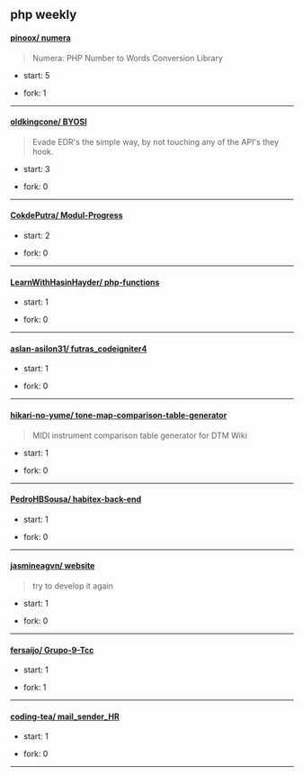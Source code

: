 ## php weekly

#### [pinoox/ numera](https://github.com/pinoox/numera)
>   Numera: PHP Number to Words Conversion Library
+ start: 5
+ fork: 1
---
#### [oldkingcone/ BYOSI](https://github.com/oldkingcone/BYOSI)
>  Evade EDR's the simple way, by not touching any of the API's they hook.
+ start: 3
+ fork: 0
---
#### [CokdePutra/ Modul-Progress](https://github.com/CokdePutra/Modul-Progress)
>  
+ start: 2
+ fork: 0
---
#### [LearnWithHasinHayder/ php-functions](https://github.com/LearnWithHasinHayder/php-functions)
>  
+ start: 1
+ fork: 0
---
#### [aslan-asilon31/ futras_codeigniter4](https://github.com/aslan-asilon31/futras_codeigniter4)
>  
+ start: 1
+ fork: 0
---
#### [hikari-no-yume/ tone-map-comparison-table-generator](https://github.com/hikari-no-yume/tone-map-comparison-table-generator)
>  MIDI instrument comparison table generator for DTM Wiki
+ start: 1
+ fork: 0
---
#### [PedroHBSousa/ habitex-back-end](https://github.com/PedroHBSousa/habitex-back-end)
>  
+ start: 1
+ fork: 0
---
#### [jasmineagvn/ website](https://github.com/jasmineagvn/website)
>  try to develop it again
+ start: 1
+ fork: 0
---
#### [fersaijo/ Grupo-9-Tcc](https://github.com/fersaijo/Grupo-9-Tcc)
>  
+ start: 1
+ fork: 1
---
#### [coding-tea/ mail_sender_HR](https://github.com/coding-tea/mail_sender_HR)
>  
+ start: 1
+ fork: 0
---